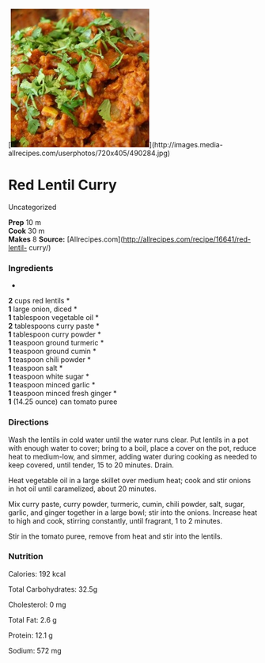 ﻿

[![](./images/55f007ca-b95a-4fb4-96a0-99abb022d42a.jpg)](http://images.media-
allrecipes.com/userphotos/720x405/490284.jpg)

#  Red Lentil Curry

Uncategorized

  
**Prep** 10 m  
**Cook** 30 m  
**Makes** 8
**Source:** [Allrecipes.com](http://allrecipes.com/recipe/16641/red-lentil-
curry/)

###  Ingredients

  *  
**2** cups red lentils
  *   
**1** large onion, diced
  *   
**1** tablespoon vegetable oil
  *   
**2** tablespoons curry paste
  *   
**1** tablespoon curry powder
  *   
**1** teaspoon ground turmeric
  *   
**1** teaspoon ground cumin
  *   
**1** teaspoon chili powder
  *   
**1** teaspoon salt
  *   
**1** teaspoon white sugar
  *   
**1** teaspoon minced garlic
  *   
**1** teaspoon minced fresh ginger
  *   
**1** (14.25 ounce) can tomato puree

###  Directions

Wash the lentils in cold water until the water runs clear. Put lentils in a
pot with enough water to cover; bring to a boil, place a cover on the pot,
reduce heat to medium-low, and simmer, adding water during cooking as needed
to keep covered, until tender, 15 to 20 minutes. Drain.

Heat vegetable oil in a large skillet over medium heat; cook and stir onions
in hot oil until caramelized, about 20 minutes.

Mix curry paste, curry powder, turmeric, cumin, chili powder, salt, sugar,
garlic, and ginger together in a large bowl; stir into the onions. Increase
heat to high and cook, stirring constantly, until fragrant, 1 to 2 minutes.

Stir in the tomato puree, remove from heat and stir into the lentils.

###  Nutrition

Calories: 192 kcal

Total Carbohydrates: 32.5g

Cholesterol: 0 mg

Total Fat: 2.6 g

Protein: 12.1 g

Sodium: 572 mg

